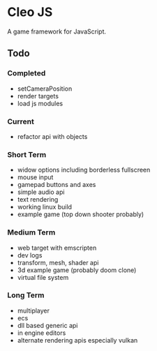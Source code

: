 # Cleo JS

A game framework for JavaScript.

## Todo

### Completed

- setCameraPosition
- render targets
- load js modules

### Current

- refactor api with objects

### Short Term

- widow options including borderless fullscreen
- mouse input
- gamepad buttons and axes
- simple audio api
- text rendering
- working linux build
- example game (top down shooter probably)

### Medium Term

- web target with emscripten
- dev logs
- transform, mesh, shader api
- 3d example game (probably doom clone)
- virtual file system

### Long Term

- multiplayer
- ecs
- dll based generic api
- in engine editors
- alternate rendering apis especially vulkan
